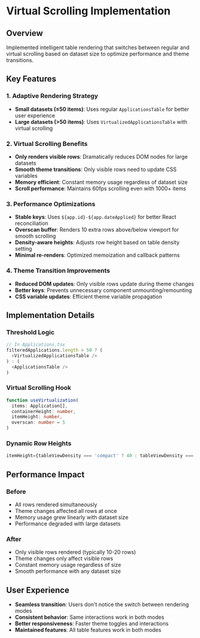 # Virtual Scrolling Implementation

## Overview
Implemented intelligent table rendering that switches between regular and virtual scrolling based on dataset size to optimize performance and theme transitions.

## Key Features

### 1. Adaptive Rendering Strategy
- **Small datasets (≤50 items)**: Uses regular `ApplicationsTable` for better user experience
- **Large datasets (>50 items)**: Uses `VirtualizedApplicationsTable` with virtual scrolling

### 2. Virtual Scrolling Benefits
- **Only renders visible rows**: Dramatically reduces DOM nodes for large datasets
- **Smooth theme transitions**: Only visible rows need to update CSS variables
- **Memory efficient**: Constant memory usage regardless of dataset size
- **Scroll performance**: Maintains 60fps scrolling even with 1000+ items

### 3. Performance Optimizations
- **Stable keys**: Uses `${app.id}-${app.dateApplied}` for better React reconciliation
- **Overscan buffer**: Renders 10 extra rows above/below viewport for smooth scrolling
- **Density-aware heights**: Adjusts row height based on table density setting
- **Minimal re-renders**: Optimized memoization and callback patterns

### 4. Theme Transition Improvements
- **Reduced DOM updates**: Only visible rows update during theme changes
- **Better keys**: Prevents unnecessary component unmounting/remounting
- **CSS variable updates**: Efficient theme variable propagation

## Implementation Details

### Threshold Logic
```typescript
// In Applications.tsx
filteredApplications.length > 50 ? (
  <VirtualizedApplicationsTable />
) : (
  <ApplicationsTable />
)
```

### Virtual Scrolling Hook
```typescript
function useVirtualization(
  items: Application[],
  containerHeight: number,
  itemHeight: number,
  overscan: number = 5
)
```

### Dynamic Row Heights
```typescript
itemHeight={tableViewDensity === 'compact' ? 40 : tableViewDensity === 'spacious' ? 60 : 48}
```

## Performance Impact

### Before
- All rows rendered simultaneously
- Theme changes affected all rows at once
- Memory usage grew linearly with dataset size
- Performance degraded with large datasets

### After
- Only visible rows rendered (typically 10-20 rows)
- Theme changes only affect visible rows
- Constant memory usage regardless of size
- Smooth performance with any dataset size

## User Experience
- **Seamless transition**: Users don't notice the switch between rendering modes
- **Consistent behavior**: Same interactions work in both modes
- **Better responsiveness**: Faster theme toggles and interactions
- **Maintained features**: All table features work in both modes
